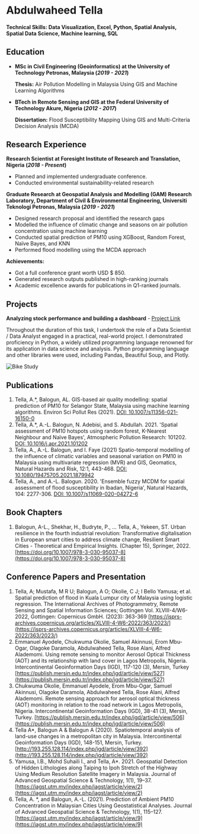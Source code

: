 # Abdulwaheed Tella

#### Technical Skills: Data Visualization, Excel, Python, Spatial Analysis, Spatial Data Science, Machine learning, SQL

## Education							       		
- **MSc in Civil Engineering (Geoinformatics) at the University of Technology Petronas, Malaysia (_2019 - 2021_)**
  >>
  **Thesis:** Air Pollution Modelling in Malaysia Using GIS and Machine Learning Algorithms
  			        		
- **BTech in Remote Sensing and GIS at the Federal University of Technology Akure, Nigeria (_2012 - 2017_)**
  >>
  **Dissertation:** Flood Susceptibility Mapping Using GIS and Multi-Criteria Decision Analysis (MCDA)
  
## Research Experience
**Research Scientist at Foresight Institute of Research and Translation, Nigeria (_2018 - Present_)**
- Planned and implemented undergraduate conference.
- Conducted environmental sustainability-related research


**Graduate Research at Geospatial Analysis and Modelling (GAM) Research Laboratory, Department of Civil & Environmental Engineering, Universiti Teknologi Petronas, Malaysia (_2019 - 2021_)**
- Designed research proposal and identified the research gaps
- Modelled the influence of climatic change and seasons on air pollution concentration using machine learning
- Conducted spatial prediction of PM10 using XGBoost, Random Forest, Naïve Bayes, and KNN
- Performed flood modelling using the MCDA approach
  
**Achievements:**
- Got a full conference grant worth USD $ 850.
- Generated research outputs published in high-ranking journals
- Academic excellence awards for publications in Q1-ranked journals.


## Projects
**Analyzing stock performance and building a dashboard** - [Project Link](https://github.com/AbdulwaheedT/Analyzing-stock-performance-and-building-a-dashboard.git)

Throughout the duration of this task, I undertook the role of a Data Scientist / Data Analyst engaged in a practical, real-world project. I demonstrated proficiency in Python, a widely utilized programming language renowned for its application in data science and analysis. Python programming language and other libraries were used, including Pandas, Beautiful Soup, and Plotly.

![Bike Study](/assets/img/bike_study.jpeg)

## Publications 
1.	Tella, A.*, Balogun, AL. GIS-based air quality modelling: spatial prediction of PM10 for Selangor State, Malaysia using machine learning algorithms. Environ Sci Pollut Res (2021). [DOI: 10.1007/s11356-021-16150-0 ](https://doi.org/10.1007/s11356-021-16150-0)
2.	Tella, A.*, A.-L. Balogun, N. Adebisi, and S. Abdullah. 2021. 'Spatial assessment of PM10 hotspots using random forest, K-Nearest Neighbour and Naïve Bayes', Atmospheric Pollution Research: 101202. [DOI: 10.1016/j.apr.2021.101202 ](https://doi.org/10.1016/j.apr.2021.101202)
3.	Tella, A., A.-L. Balogun, and I. Faye (2021) Spatio-temporal modelling of the influence of climatic variables and seasonal variation on PM10 in Malaysia using multivariate regression (MVR) and GIS, Geomatics, Natural Hazards and Risk, 12:1, 443-468. [DOI: 10.1080/19475705.2021.1879942](https://doi.org/10.1080/19475705.2021.1879942)
4.	Tella, A., and A.-L. Balogun. 2020. 'Ensemble fuzzy MCDM for spatial assessment of flood susceptibility in Ibadan, Nigeria', Natural Hazards, 104: 2277-306. [DOI: 10.1007/s11069-020-04272-6 ](https://doi.org/10.1007/s11069-020-04272-6)

## Book Chapters
1.	Balogun, A-L., Shekhar, H., Budryte, P., … Tella, A., Yekeen, ST. Urban resilience in the fourth industrial revolution: Transformative digitalisation in European smart cities to address climate change, Resilient Smart Cities - Theoretical and Empirical Insights. (Chapter 15), Springer, 2022. [https://doi.org/10.1007/978-3-030-95037-8](https://doi.org/10.1007/978-3-030-95037-8)

## Conference Papers and Presentation
1.	Tella, A; Mustafa, M R U; Balogun, A O; Okolie, C J; I Bello Yamusa; et al.  Spatial prediction of flood in Kuala Lumpur city of Malaysia using logistic regression. The International Archives of Photogrammetry, Remote Sensing and Spatial Information Sciences; Gottingen  Vol. XLVIII-4/W6-2022,  Gottingen: Copernicus GmbH. (2023): 363-369 [https://isprs-archives.copernicus.org/articles/XLVIII-4-W6-2022/363/2023/](https://isprs-archives.copernicus.org/articles/XLVIII-4-W6-2022/363/2023/)
2.	Emmanuel Ayodele, Chukwuma Okolie, Samuel Akinnusi, Erom Mbu-Ogar, Olagoke Daramola, Abdulwaheed Tella, Rose Alani, Alfred Alademomi. Using remote sensing to monitor Aerosol Optical Thickness (AOT) and its relationship with land cover in Lagos Metropolis, Nigeria. Intercontinental Geoinformation Days (IGD), 117-120 (3), Mersin, Turkey [https://publish.mersin.edu.tr/index.php/igd/article/view/527](https://publish.mersin.edu.tr/index.php/igd/article/view/527)
3.	Chukwuma Okolie, Emmanuel Ayodele, Erom Mbu-Ogar, Samuel Akinnusi, Olagoke Daramola, Abdulwaheed Tella, Rose Alani, Alfred Alademomi. Remote sensing approach for aerosol optical thickness (AOT) monitoring in relation to the road network in Lagos Metropolis, Nigeria. Intercontinental Geoinformation Days (IGD), 38-41 (3), Mersin, Turkey. [https://publish.mersin.edu.tr/index.php/igd/article/view/506](https://publish.mersin.edu.tr/index.php/igd/article/view/506)
4.	Tella A*, Balogun A & Balogun A (2020). Spatiotemporal analysis of land-use changes in a metropolitan city in Malaysia. Intercontinental Geoinformation Days (IGD), 148-151, Mersin, Turkey. [http://193.255.128.114/index.php/igd/article/view/392](http://193.255.128.114/index.php/igd/article/view/392)
5.	Yamusa, I.B., Mohd Suhaili I., and Tella, A*. 2021. Geospatial Detection of Hidden Lithologies along Taiping to Ipoh Stretch of the Highway Using Medium Resolution Satellite Imagery in Malaysia. Journal of Advanced Geospatial Science & Technology, 1(1), 19–37. [https://jagst.utm.my/index.php/jagst/article/view/2](https://jagst.utm.my/index.php/jagst/article/view/2)
6.	Tella, A. *, and Balogun, A.-L. (2021). Prediction of Ambient PM10 Concentration in Malaysian Cities Using Geostatistical Analyses. Journal of Advanced Geospatial Science & Technology, 1(1), 115–127. [https://jagst.utm.my/index.php/jagst/article/view/9](https://jagst.utm.my/index.php/jagst/article/view/9)



